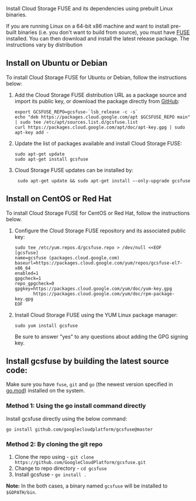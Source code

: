 Install Cloud Storage FUSE and its dependencies using prebuilt Linux binaries.

If you are running Linux on a 64-bit x86 machine and want to install pre-built binaries (i.e. you don't want to build from source), you must have [FUSE](https://github.com/libfuse/libfuse)  installed. You can then download and install the latest release package. The instructions vary by distribution

## Install on Ubuntu or Debian

To install Cloud Storage FUSE for Ubuntu or Debian, follow the instructions below:

1.  Add the Cloud Storage FUSE distribution URL as a package source and import its public key, or download the package directly from [GitHub](https://github.com/GoogleCloudPlatform/gcsfuse/releases):


        export GCSFUSE_REPO=gcsfuse-`lsb_release -c -s`
        echo "deb https://packages.cloud.google.com/apt $GCSFUSE_REPO main" | sudo tee /etc/apt/sources.list.d/gcsfuse.list
        curl https://packages.cloud.google.com/apt/doc/apt-key.gpg | sudo apt-key add -

2.  Update the list of packages available and install Cloud Storage FUSE:

        sudo apt-get update
        sudo apt-get install gcsfuse

3. Cloud Storage FUSE updates can be installed by:

        sudo apt-get update && sudo apt-get install –-only-upgrade gcsfuse

## Install on CentOS or Red Hat

To install Cloud Storage FUSE for CentOS or Red Hat, follow the instructions below.

1. Configure the Cloud Storage FUSE repository and its associated public key:

       sudo tee /etc/yum.repos.d/gcsfuse.repo > /dev/null <<EOF
       [gcsfuse]
       name=gcsfuse (packages.cloud.google.com)
       baseurl=https://packages.cloud.google.com/yum/repos/gcsfuse-el7-x86_64
       enabled=1
       gpgcheck=1
       repo_gpgcheck=0
       gpgkey=https://packages.cloud.google.com/yum/doc/yum-key.gpg
              https://packages.cloud.google.com/yum/doc/rpm-package-key.gpg
       EOF

2. Install Cloud Storage FUSE using the YUM Linux package manager:

       sudo yum install gcsfuse

   Be sure to answer "yes" to any questions about adding the GPG signing key.

## Install gcsfuse by building the latest source code:
Make sure you have `fuse`, `git` and `go` (the newest version specified in [go.mod](https://github.com/GoogleCloudPlatform/gcsfuse/blob/master/go.mod)) installed on the system.

### Method 1: Using the go install command directly
Install gcsfuse directly using the below command:
```
go install github.com/googlecloudplatform/gcsfuse@master
```

### Method 2: By cloning the git repo
1. Clone the repo using - `git clone https://github.com/GoogleCloudPlatform/gcsfuse.git`
2. Change to repo directory - `cd gcsfuse`
3. Install gcsfuse - `go install .`

**Note:** In the both cases, a binary named `gcsfuse` will be installed to `$GOPATH/bin`.